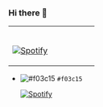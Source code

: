 ### Hi there 👋
<div>
  <table width="100%"> 
  <tr>
  <td width="50%">
      
&nbsp; <br> [![Spotify](https://novatorem-alpha-green.vercel.app/api/spotify)](https://open.spotify.com/user/11125642620)

  </td>
  <td width="50%">
</td>
  </table>
  
- ![#f03c15](https://via.placeholder.com/15/f03c15/000000?text=+) `#f03c15`
  
  <div style=margin-left: auto;margin-right: auto;>
    
    [![Spotify](https://novatorem-alpha-green.vercel.app/api/spotify)](https://open.spotify.com/user/11125642620)
    
  </div>
<!--
**FrankiPLCZ/FrankiPLCZ** is a ✨ _special_ ✨ repository because its `README.md` (this file) appears on your GitHub profile.

Here are some ideas to get you started:

- 🔭 I’m currently working on ...
- 🌱 I’m currently learning ...
- 👯 I’m looking to collaborate on ...
- 🤔 I’m looking for help with ...
- 💬 Ask me about ...
- 📫 How to reach me: ...
- 😄 Pronouns: ...
- ⚡ Fun fact: ...
-->
